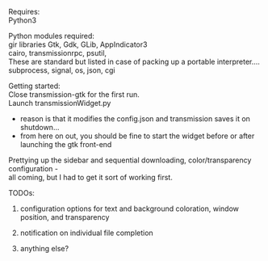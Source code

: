 Requires:  
Python3  
  
Python modules required:  
gir libraries Gtk, Gdk, GLib, AppIndicator3  
cairo, transmissionrpc, psutil,   
These are standard but listed in case of packing up a portable interpreter....  
subprocess, signal, os, json, cgi  

Getting started:  
Close transmission-gtk for the first run.  
Launch transmissionWidget.py  
 - reason is that it modifies the config.json and transmission saves it on shutdown...  
 - from here on out, you should be fine to start the widget before or after launching the gtk front-end  

Prettying up the sidebar and sequential downloading, color/transparency configuration -  
all coming, but I had to get it sort of working first.

TODOs:  
1) configuration options for text and background coloration, window position, and transparency  
  
2) notification on individual file completion  
  
3) anything else?

